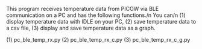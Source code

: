This program receives temperature data from PICOW via BLE communication on a PC and has the following functions./n
You can/n
(1) display temperature data with IDLE on your PC, 
(2) save temperature data to a csv file, 
(3) display and save temperature data as a graph.

(1) pc_ble_temp_rx.py
(2) pc_ble_temp_rx_c.py
(3) pc_ble_temp_rx_c_g.py
